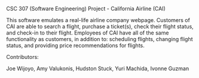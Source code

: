 CSC 307 (Software Engineering) Project - California Airline (CAI) 

This software emulates a real-life airline company webpage.
Customers of CAI are able to search a flight, purchase a ticket(s), check their flight status, and check-in to their flight. 
Employees of CAI have all of the same functionality as customers, in addition to: scheduling flights, changing flight status, and providing price recommendations for flights. 

Contributors: 

Joe Wijoyo, 
Amy Valukonis,
Hudston Stuck, 
Yuri Machida,
Ivonne Guzman 
